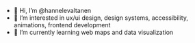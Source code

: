 - 👋 Hi, I’m @hannelevaltanen
- 👀 I’m interested in ux/ui design, design systems, accessibility, animations, frontend development
- 🌱 I’m currently learning web maps and data visualization
